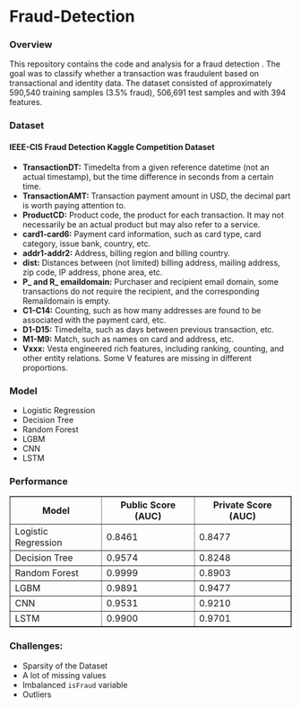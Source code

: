 # Fraud-Detection

<H3>Overview</H3>

This repository contains the code and analysis for a fraud detection . The goal was to classify whether a transaction was fraudulent based on transactional and identity data. The dataset consisted of approximately 590,540 training samples (3.5% fraud), 506,691 test samples and with 394 features.

<h3>Dataset</h3>
 <h4>IEEE-CIS Fraud Detection Kaggle Competition Dataset</h4>
    <ul>
        <li><strong>TransactionDT:</strong> Timedelta from a given reference datetime (not an actual timestamp), but the time difference in seconds from a certain time.</li>
        <li><strong>TransactionAMT:</strong> Transaction payment amount in USD, the decimal part is worth paying attention to.</li>
        <li><strong>ProductCD:</strong> Product code, the product for each transaction. It may not necessarily be an actual product but may also refer to a service.</li>
        <li><strong>card1-card6:</strong> Payment card information, such as card type, card category, issue bank, country, etc.</li>
        <li><strong>addr1-addr2:</strong> Address, billing region and billing country.</li>
        <li><strong>dist:</strong> Distances between (not limited) billing address, mailing address, zip code, IP address, phone area, etc.</li>
        <li><strong>P_ and R_ emaildomain:</strong> Purchaser and recipient email domain, some transactions do not require the recipient, and the corresponding Remaildomain is empty.</li>
        <li><strong>C1-C14:</strong> Counting, such as how many addresses are found to be associated with the payment card, etc.</li>
        <li><strong>D1-D15:</strong> Timedelta, such as days between previous transaction, etc.</li>
        <li><strong>M1-M9:</strong> Match, such as names on card and address, etc.</li>
        <li><strong>Vxxx:</strong> Vesta engineered rich features, including ranking, counting, and other entity relations. Some V features are missing in different proportions.</li>
    </ul>

<h3> Model</h3>
 <ul>
        <li>Logistic Regression</li>
        <li>Decision Tree</li>
        <li>Random Forest</li>
        <li>LGBM</li>
        <li>CNN</li>
        <li>LSTM</li>
 </ul>
<h3> Performance</h3>
<table border="1">
    <tr>
        <th>Model</th>
        <th>Public Score (AUC)</th>
        <th>Private Score (AUC)</th>
    </tr>
    <tr>
        <td>Logistic Regression</td>
        <td>0.8461</td>
        <td>0.8477</td>
    </tr>
    <tr>
        <td>Decision Tree</td>
        <td>0.9574</td>
        <td>0.8248</td>
    </tr>
    <tr>
        <td>Random Forest</td>
        <td>0.9999</td>
        <td>0.8903</td>
    </tr>
    <tr>
        <td>LGBM</td>
        <td>0.9891</td>
        <td>0.9477</td>
    </tr>
    <tr>
        <td>CNN</td>
        <td>0.9531</td>
        <td>0.9210</td>
    </tr>
    <tr>
        <td>LSTM</td>
        <td>0.9900</td>
        <td>0.9701</td>
    </tr>
</table>


 <h3>Challenges:</h3>

<ul>
    <li>Sparsity of the Dataset</li>
    <li>A lot of missing values</li>
    <li>Imbalanced <code>isFraud</code> variable</li>
    <li>Outliers</li>
</ul>

 
